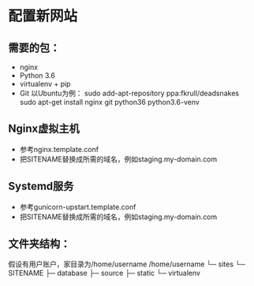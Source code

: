 配置新网站
=======================
## 需要的包：
* nginx
* Python 3.6
* virtualenv + pip
* Git
以Ubuntu为例：
 sudo add-apt-repository ppa:fkrull/deadsnakes
 sudo apt-get install nginx git python36 python3.6-venv
## Nginx虚拟主机
* 参考nginx.template.conf
* 把SITENAME替换成所需的域名，例如staging.my-domain.com
## Systemd服务
* 参考gunicorn-upstart.template.conf
* 把SITENAME替换成所需的域名，例如staging.my-domain.com
## 文件夹结构：
假设有用户账户，家目录为/home/username
/home/username
└─ sites
 └─ SITENAME
 ├─ database
 ├─ source
 ├─ static
 └─ virtualenv